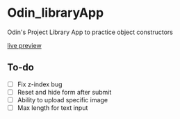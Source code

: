 # Odin_libraryApp
Odin's Project Library App to practice object constructors

[live preview](https://ashluchowa.github.io/Odin_libraryApp/)

## To-do
- [ ] Fix z-index bug
- [ ] Reset and hide form after submit
- [ ] Ability to upload specific image
- [ ] Max length for text input
